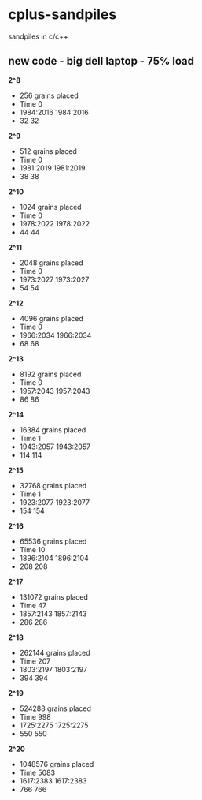 # cplus-sandpiles
sandpiles in c/c++ 




## new code - big dell laptop - 75% load

**2^8**
- 256 grains placed
- Time 0
- 1984:2016 1984:2016
- 32 32

**2^9**
- 512 grains placed
- Time 0
- 1981:2019 1981:2019
- 38 38

**2^10**
- 1024 grains placed
- Time 0
- 1978:2022 1978:2022
- 44 44

**2^11**
- 2048 grains placed
- Time 0
- 1973:2027 1973:2027
- 54 54

**2^12**
- 4096 grains placed
- Time 0
- 1966:2034 1966:2034
- 68 68

**2^13**
- 8192 grains placed
- Time 0
- 1957:2043 1957:2043
- 86 86

**2^14**
- 16384 grains placed
- Time 1
- 1943:2057 1943:2057
- 114 114

**2^15**
- 32768 grains placed
- Time 1
- 1923:2077 1923:2077
- 154 154

**2^16**
- 65536 grains placed
- Time 10
- 1896:2104 1896:2104
- 208 208

**2^17**
- 131072 grains placed
- Time 47
- 1857:2143 1857:2143
- 286 286

**2^18**
- 262144 grains placed
- Time 207
- 1803:2197 1803:2197
- 394 394

**2^19**
- 524288 grains placed
- Time 998
- 1725:2275 1725:2275
- 550 550

**2^20**
- 1048576 grains placed
- Time 5083
- 1617:2383 1617:2383
- 766 766

